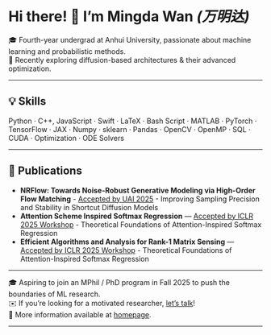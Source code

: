# Hi there! 👋 I’m **Mingda Wan** *(万明达)*

🎓 Fourth-year undergrad at Anhui University, passionate about machine learning and probabilistic methods.  
🔭 Recently exploring diffusion-based architectures & their advanced optimization.

---

## 💡 Skills
Python · C++, JavaScript · Swift · LaTeX · Bash Script · MATLAB · PyTorch · TensorFlow · JAX · Numpy · sklearn · Pandas · OpenCV · OpenMP · SQL · CUDA · Optimization · ODE Solvers

---

## 📂 Publications
- **NRFlow: Towards Noise-Robust Generative Modeling via High-Order Flow Matching** - [Accepted by UAI 2025](https://github.com/MingdaWan/mingdawan.github.io/blob/main/data/papers_before_camera_ready_or_arxiv/NRFlow_Towards_Noise-Robust_Generative_Modeling_via_High-Order_Flow_Matching.pdf) - Improving Sampling Precision and Stability in Shortcut Diffusion Models
- **Attention Scheme Inspired Softmax Regression** — [Accepted by ICLR 2025 Workshop](https://openreview.net/pdf?id=po92bv6yRD) - Theoretical Foundations of Attention-Inspired Softmax Regression
- **Efficient Algorithms and Analysis for Rank-1 Matrix Sensing** — [Accepted by ICLR 2025 Workshop](https://openreview.net/pdf?id=KifM9aeuDB) - Theoretical Foundations of Attention-Inspired Softmax Regression
---

🎓 Aspiring to join an MPhil / PhD program in Fall 2025 to push the boundaries of ML research.  
✉️ If you’re looking for a motivated researcher, [let’s talk](mailto:dylan.r.mathison@gmail.com)!  
🔗 More information available at [homepage](https://mingdawan.github.io). 

---
